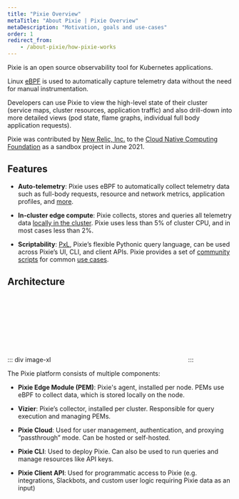 ```yaml
---
title: "Pixie Overview"
metaTitle: "About Pixie | Pixie Overview"
metaDescription: "Motivation, goals and use-cases"
order: 1
redirect_from:
    - /about-pixie/how-pixie-works
---
```


Pixie is an open source observability tool for Kubernetes applications.

Linux [eBPF](http://www.brendangregg.com/ebpf.html) is used to automatically capture telemetry data without the need for manual instrumentation.

Developers can use Pixie to view the high-level state of their cluster (service maps, cluster resources, application traffic) and also drill-down into more detailed views (pod state, flame graphs, individual full body application requests).

Pixie was contributed by [New Relic, Inc.](https://newrelic.com/) to the [Cloud Native Computing Foundation](https://www.cncf.io/) as a sandbox project in June 2021.

## Features

* **Auto-telemetry**: Pixie uses eBPF to automatically collect telemetry data such as full-body requests, resource and network metrics, application profiles, and [more](/about-pixie/data-sources).

* **In-cluster edge compute**: Pixie collects, stores and queries all telemetry data [locally in the cluster](/about-pixie/faq#where-does-pixie-store-its-data). Pixie uses less than 5% of cluster CPU, and in most cases less than 2%.

* **Scriptability**: [PxL](/reference/pxl/), Pixie’s flexible Pythonic query language, can be used across Pixie’s UI, CLI, and client APIs. Pixie provides a set of [community scripts](https://github.com/pixie-labs/pixie/tree/main/src/pxl_scripts) for common [use cases](/tutorials/pixie-101).

## Architecture

::: div image-xl
<svg title='Platform Architecture' src='product-arch.svg' />
:::

The Pixie platform consists of multiple components:

* **Pixie Edge Module (PEM)**: Pixie's agent, installed per node. PEMs use eBPF to collect data, which is stored locally on the node.

* **Vizier**: Pixie’s collector, installed per cluster. Responsible for query execution and managing PEMs.

* **Pixie Cloud**:  Used for user management, authentication, and proxying “passthrough” mode. Can be hosted or self-hosted.

* **Pixie CLI**: Used to deploy Pixie. Can also be used to run queries and manage resources like API keys.

* **Pixie Client API**: Used for programmatic access to Pixie (e.g. integrations, Slackbots, and custom user logic requiring Pixie data as an input)
